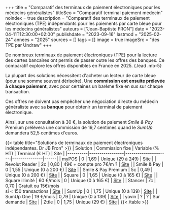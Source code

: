 +++
title = "Comparatif des terminaux de paiement électroniques pour les médecins généralistes"
titleSeo = "Comparatif terminal paiement médecin"
noindex = true
description = "Comparatif des terminaux de paiement électroniques (TPE) indépendants pour les paiements par carte bleue pour les médecins généralistes"
auteurs = ["Jean-Baptiste FRON"]
date = "2023-04-11T12:30:00+02:00"
publishdate = "2023-09-16"
lastmod = "2025-02-24"
annees = "2025"
sources = []
tags = []
image = true
imageSrc = "des TPE par Undraw"
+++

De nombreux terminaux de paiement électroniques (TPE) pour la lecture des cartes bancaires ont permis de passer outre les offres des banques. Ce comparatif explore les offres disponibles en France en 2025.
{.lead .mb-5}

La plupart des solutions nécessitent d'acheter un lecteur de carte bleue (pour une somme souvent dérisoire). Une **commission est ensuite prélevée à chaque paiement**, avec pour certaines un barème fixe en sus sur chaque transaction.

Ces offres ne doivent pas empêcher une négociation directe du médecin généraliste avec sa **banque** pour obtenir un terminal de paiement électronique.

Ainsi, sur une consultation à 30 €, la solution de paiement *Smile & Pay* Premium prélèvera une commission de 19,7 centimes quand le *SumUp* demandera 52,5 centimes d'euros.

{{< table title="Solutions de terminaux de paiement électroniques indépendantes. Dr JB Fron" >}}
| Solution | Commission fixe | Variable (% HT)      | Terminal (€ HT) | Site |
|----------|-----------------|---------------------:|---------------|------|
| myPOS    |  0 | 1,69 | Unique (29 à 249) | [Site](https://www.mypos.com/fr-fr/pricing-and-fees) |
| Revolut Reader | 2c | 0,80 | 49€ + compte pro 7€/m ? | [Site](https://www.revolut.com/fr-FR/business/revolut-reader/) |
| Smile & Pay | 0 | 1,55 | Unique (0 à 200 €) | [Site](https://www.smileandpay.com) |
| Smile & Pay Premium | 5c | 0,49 | Unique (0 à 200 €) | [Site](https://www.smileandpay.com) |
| Square | 0 | 1,65 | Unique (0 à 165 €) | [Site](https://squareup.com/fr/fr) |
| Square illimité | 60 €/mois | 0 | Unique (0 à 165 €) | [Site](https://squareup.com/fr/fr) |
| Stancer | 7c | 0,70 | Gratuit ou 15€/mois<br>si < 150 transactions | [Site](https://www.stancer.com/fr/) |
| SumUp | 0 | 1,75 | Unique (0 à 139) | [Site](https://www.sumup.com/fr-fr/) |
| SumUp One | 19 €/mois | 0,79 | Unique (0 à 139) | [Site](https://www.sumup.com/fr-fr/) |
| yavin | ?  | ?     | Sur demande | [Site](https://yavin.com/) |
| Zttle | 0 | 1,75 | Unique (29 €) | [Site](https://www.zettle.com/fr/paiements/lecteur-carte-bancaire) |
{{< /table >}}
